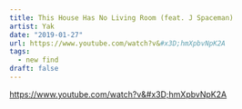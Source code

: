 ```yaml
---
title: This House Has No Living Room (feat. J Spaceman)
artist: Yak
date: "2019-01-27"
url: https://www.youtube.com/watch?v&#x3D;hmXpbvNpK2A
tags:
  - new find
draft: false
---
```




https://www.youtube.com/watch?v&#x3D;hmXpbvNpK2A
